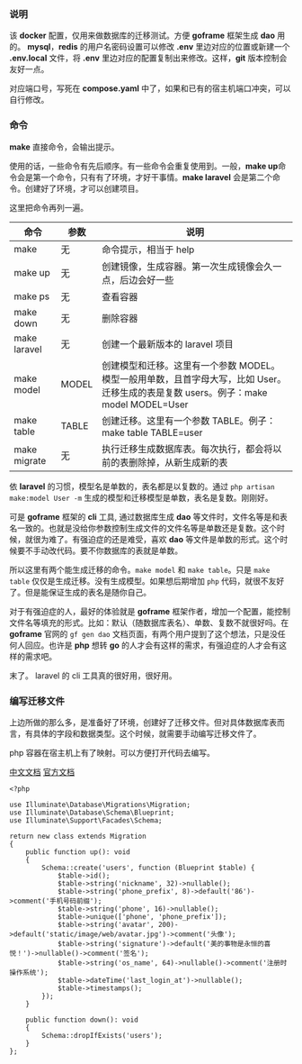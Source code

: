 ### 说明

该 **docker** 配置，仅用来做数据库的迁移测试。方便 **goframe** 框架生成 **dao** 用的。 **mysql**，**redis** 的用户名密码设置可以修改 **.env** 里边对应的位置或新建一个 **.env.local** 文件，将 **.env** 里边对应的配置复制出来修改。这样，**git** 版本控制会友好一点。

对应端口号，写死在 **compose.yaml** 中了，如果和已有的宿主机端口冲突，可以自行修改。

### 命令

**make** 直接命令，会输出提示。

使用的话，一些命令有先后顺序。有一些命令会重复使用到。一般，**make up**命令会是第一个命令，只有有了环境，才好干事情。**make laravel** 会是第二个命令。创建好了环境，才可以创建项目。

这里把命令再列一遍。

|命令|参数|说明|
|--|--|--|
|make|无|命令提示，相当于 help|
|make up|无|创建镜像，生成容器。第一次生成镜像会久一点，后边会好一些|
|make ps|无|查看容器|
|make down|无|删除容器|
|make laravel|无|创建一个最新版本的 laravel 项目|
|make model|MODEL|创建模型和迁移。这里有一个参数 MODEL。模型一般用单数，且首字母大写，比如 User。迁移生成的表是复数 users。例子：make model MODEL=User|
|make table|TABLE|创建迁移。这里有一个参数 TABLE。例子：make table TABLE=user |
|make migrate|无|执行迁移生成数据库表。每次执行，都会将以前的表删除掉，从新生成新的表|

依 **laravel** 的习惯，模型名是单数的，表名都是以复数的。通过 `php artisan make:model User -m` 生成的模型和迁移模型是单数，表名是复数。刚刚好。

可是 **goframe** 框架的 **cli** 工具, 通过数据库生成 **dao** 等文件时，文件名等是和表名一致的。也就是没给你参数控制生成文件的文件名等是单数还是复数。这个时候，就很为难了。有强迫症的还是难受，喜欢 **dao** 等文件是单数的形式。这个时候要不手动改代码。要不你数据库的表就是单数。

所以这里有两个能生成迁移的命令。`make model` 和 `make table`。只是 `make table` 仅仅是生成迁移。没有生成模型。如果想后期增加 `php` 代码，就很不友好了。但是能保证生成的表名是随你自己。

对于有强迫症的人，最好的体验就是 **goframe** 框架作者，增加一个配置，能控制文件名等填充的形式。比如：默认（随数据库表名）、单数、复数不就很好吗。在 **goframe** 官网的 `gf gen dao` 文档页面，有两个用户提到了这个想法，只是没任何人回应。也许是 **php** 想转 **go** 的人才会有这样的需求，有强迫症的人才会有这样的需求吧。

末了。 laravel 的 cli 工具真的很好用，很好用。

### 编写迁移文件

上边所做的那么多，是准备好了环境，创建好了迁移文件。但对具体数据库表而言，有具体的字段和数据类型。这个时候，就需要手动编写迁移文件了。

php 容器在宿主机上有了映射。可以方便打开代码去编写。

[中文文档](https://learnku.com/docs/laravel/10.x/migrations/14885)
[官方文档](https://laravel.com/docs/10.x/migrations)

```
<?php

use Illuminate\Database\Migrations\Migration;
use Illuminate\Database\Schema\Blueprint;
use Illuminate\Support\Facades\Schema;

return new class extends Migration
{
    public function up(): void
    {
        Schema::create('users', function (Blueprint $table) {
            $table->id();
            $table->string('nickname', 32)->nullable();
            $table->string('phone_prefix', 8)->default('86')->comment('手机号码前缀');
            $table->string('phone', 16)->nullable();
            $table->unique(['phone', 'phone_prefix']);
            $table->string('avatar', 200)->default('static/image/web/avatar.jpg')->comment('头像');
            $table->string('signature')->default('美的事物是永恒的喜悦！')->nullable()->comment('签名');
            $table->string('os_name', 64)->nullable()->comment('注册时操作系统');
            $table->dateTime('last_login_at')->nullable();
            $table->timestamps();
        });
    }

    public function down(): void
    {
        Schema::dropIfExists('users');
    }
};
```
